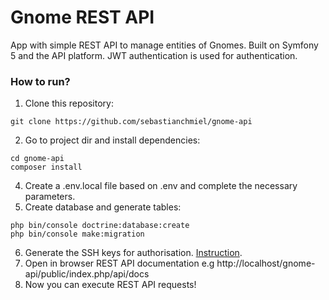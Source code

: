 # Gnome REST API

App with simple REST API to manage entities of Gnomes. 
Built on Symfony 5 and the API platform. JWT authentication is used for authentication.

### How to run?
1. Clone this repository:
```
git clone https://github.com/sebastianchmiel/gnome-api
```
2. Go to project dir and install dependencies:
```
cd gnome-api
composer install
```
4. Create a .env.local file based on .env and complete the necessary parameters.
5. Create database and generate tables:
```
php bin/console doctrine:database:create
php bin/console make:migration
```
6. Generate the SSH keys for authorisation. [Instruction](https://github.com/lexik/LexikJWTAuthenticationBundle/blob/master/Resources/doc/index.md#generate-the-ssh-keys).
7. Open in browser REST API documentation e.g http://localhost/gnome-api/public/index.php/api/docs 
8. Now you can execute REST API requests!

